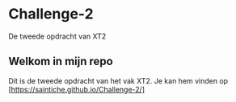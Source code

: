 # Challenge-2
 De tweede opdracht van XT2

##  Welkom in mijn repo
Dit is de tweede opdracht van het vak XT2.
Je kan hem vinden op [https://saintiche.github.io/Challenge-2/]